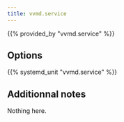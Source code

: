 ```yaml
---
title: vvmd.service
---
```


{{% provided_by "vvmd.service" %}}

## Options

{{% systemd_unit "vvmd.service" %}}

## Additionnal notes

Nothing here.